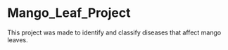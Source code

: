 # Mango_Leaf_Project
 This project was made to identify and classify diseases that affect mango leaves.
